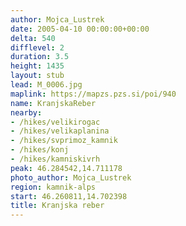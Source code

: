 ```yaml
---
author: Mojca_Lustrek
date: 2005-04-10 00:00:00+00:00
delta: 540
difflevel: 2
duration: 3.5
height: 1435
layout: stub
lead: M_0006.jpg
maplink: https://mapzs.pzs.si/poi/940
name: KranjskaReber
nearby:
- /hikes/velikirogac
- /hikes/velikaplanina
- /hikes/svprimoz_kamnik
- /hikes/konj
- /hikes/kamniskivrh
peak: 46.284542,14.711178
photo_author: Mojca_Lustrek
region: kamnik-alps
start: 46.260811,14.702398
title: Kranjska reber
---
```

